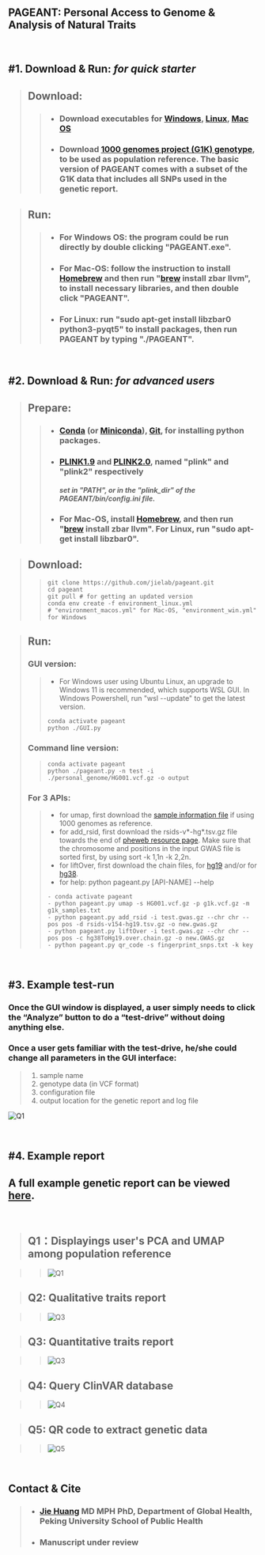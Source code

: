 <br/>

## PAGEANT: Personal Access to Genome & Analysis of Natural Traits

<br/>

## #1. Download & Run: *for quick starter*

> ## Download:
> > - ### Download executables for [Windows](https://drive.google.com/file/d/1_mvYskEgSITqRBTBKbffBkdud0DCaXo5/view?usp=sharing), [Linux](https://drive.google.com/file/d/1zvgbGQJfpPJK3mL748cYrv83HgryEo-x/view?usp=sharing), [Mac OS](https://drive.google.com/file/d/18Pqs_NMOq5uXZunFSv2un72Tw3I5wyxX/view?usp=sharing)
> > - ### Download [1000 genomes project (G1K) genotype](https://www.internationalgenome.org), to be used as population reference. The basic version of PAGEANT comes with a subset of the G1K data that includes all SNPs used in the genetic report.

> ## Run:
> > - ### For Windows OS: the program could be run directly by double clicking "PAGEANT.exe".
> > - ### For Mac-OS: follow the instruction to install [Homebrew](https://raw.githubusercontent.com/Homebrew/install/HEAD/install.sh) and then run "[brew](https://brew.sh/) install zbar llvm", to install necessary libraries, and then double click "PAGEANT".
> > - ### For Linux: run "sudo apt-get install libzbar0 python3-pyqt5" to install packages, then run PAGEANT by typing "./PAGEANT".

<br/>


## #2. Download & Run: *for advanced users*

> ## Prepare:
> > - ### [Conda](https://docs.conda.io/en/latest/) (or [Miniconda](https://docs.conda.io/en/latest/miniconda.html)), [Git](https://git-scm.com/), for installing python packages.
> > - ### [PLINK1.9](http://www.cog-genomics.org/plink/1.9/) and [PLINK2.0](http://www.cog-genomics.org/plink/2.0/), named "plink" and "plink2" respectively
> >		#### *set in "PATH", or in the "plink_dir" of the PAGEANT/bin/config.ini file.*
> > - ### For Mac-OS, install [Homebrew](https://raw.githubusercontent.com/Homebrew/install/HEAD/install.sh), and then run "[brew](https://brew.sh/) install zbar llvm". For Linux, run "sudo apt-get install libzbar0".

> ## Download: 
> > ```
> > git clone https://github.com/jielab/pageant.git
> > cd pageant
> > git pull # for getting an updated version
> > conda env create -f environment_linux.yml 
> > # "environment_macos.yml" for Mac-OS, "environment_win.yml" for Windows
> > ```

> ## Run:
> ### GUI version:
> > - For Windows user using Ubuntu Linux, an upgrade to Windows 11 is recommended, which supports WSL GUI. In Windows Powershell, run "wsl --update" to get the latest version.  
> > ```
> > conda activate pageant
> > python ./GUI.py
> > ```
> ### Command line version:
> > ```
> > conda activate pageant
> > python ./pageant.py -n test -i ./personal_genome/HG001.vcf.gz -o output
> > 
> >```
> ### For 3 APIs:
> > - for umap, first download the [sample information file](ftp://ftp.1000genomes.ebi.ac.uk/vol1/ftp/technical/working/20130606_sample_info) if using 1000 genomes as reference.
> > - for add_rsid, first download the rsids-v*-hg*.tsv.gz file towards the end of [pheweb resource page](https://resources.pheweb.org). Make sure that the chromosome and positions in the input GWAS file is sorted first, by using sort -k 1,1n -k 2,2n.
> > - for liftOver, first download the chain files, for [hg19](http://hgdownload.cse.ucsc.edu/gbdb/hg19/liftOver/) and/or for [hg38](http://hgdownload.cse.ucsc.edu/gbdb/hg38/liftOver).
> > - for help: python pageant.py [API-NAME] --help
> > ```
> > - conda activate pageant
> > - python pageant.py umap -s HG001.vcf.gz -p g1k.vcf.gz -m g1k_samples.txt
> > - python pageant.py add_rsid -i test.gwas.gz --chr chr --pos pos -d rsids-v154-hg19.tsv.gz -o new.gwas.gz
> > - python pageant.py liftOver -i test.gwas.gz --chr chr --pos pos -c hg38ToHg19.over.chain.gz -o new.GWAS.gz
> > - python pageant.py qr_code -s fingerprint_snps.txt -k key
> > ```
<br/>


## #3. Example test-run 

### Once the GUI window is displayed, a user simply needs to click the “Analyze” button to do a “test-drive” without doing anything else.
### Once a user gets familiar with the test-drive, he/she could change all parameters in the GUI interface:
> 1. sample name
> 2. genotype data (in VCF format)
> 3. configuration file
> 4. output location for the genetic report and log file

![Q1](./images/Fig_GUI.png)

<br/>

## #4. Example report 

## A full example genetic report can be viewed [here](https://pageant.me/Report.html). 

<br/>

> ## Q1：Displayings user's PCA and UMAP among population reference

> > ![Q1](./images/Fig_Q1.png)

> ## Q2: Qualitative traits report

> > ![Q3](./images/Fig_Q2.png)

> ## Q3: Quantitative traits report

> > ![Q3](./images/Fig_Q3.png)

> ## Q4: Query ClinVAR database

> > ![Q4](./images/Fig_Q4.png)

> ## Q5: QR code to extract genetic data

> > ![Q5](./images/Fig_Q5.png)


<br/>

## Contact & Cite

> - ### [Jie Huang](jiehuang001@pku.edu.cn) MD MPH PhD, Department of Global Health, Peking University School of Public Health
> - ### Manuscript under review
